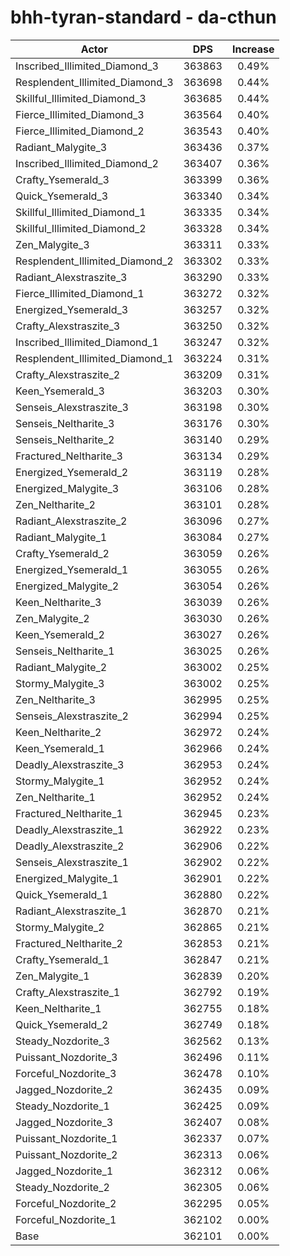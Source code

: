 # bhh-tyran-standard - da-cthun
| Actor | DPS | Increase |
|---|:---:|:---:|
|Inscribed_Illimited_Diamond_3|363863|0.49%|
|Resplendent_Illimited_Diamond_3|363698|0.44%|
|Skillful_Illimited_Diamond_3|363685|0.44%|
|Fierce_Illimited_Diamond_3|363564|0.40%|
|Fierce_Illimited_Diamond_2|363543|0.40%|
|Radiant_Malygite_3|363436|0.37%|
|Inscribed_Illimited_Diamond_2|363407|0.36%|
|Crafty_Ysemerald_3|363399|0.36%|
|Quick_Ysemerald_3|363340|0.34%|
|Skillful_Illimited_Diamond_1|363335|0.34%|
|Skillful_Illimited_Diamond_2|363328|0.34%|
|Zen_Malygite_3|363311|0.33%|
|Resplendent_Illimited_Diamond_2|363302|0.33%|
|Radiant_Alexstraszite_3|363290|0.33%|
|Fierce_Illimited_Diamond_1|363272|0.32%|
|Energized_Ysemerald_3|363257|0.32%|
|Crafty_Alexstraszite_3|363250|0.32%|
|Inscribed_Illimited_Diamond_1|363247|0.32%|
|Resplendent_Illimited_Diamond_1|363224|0.31%|
|Crafty_Alexstraszite_2|363209|0.31%|
|Keen_Ysemerald_3|363203|0.30%|
|Senseis_Alexstraszite_3|363198|0.30%|
|Senseis_Neltharite_3|363176|0.30%|
|Senseis_Neltharite_2|363140|0.29%|
|Fractured_Neltharite_3|363134|0.29%|
|Energized_Ysemerald_2|363119|0.28%|
|Energized_Malygite_3|363106|0.28%|
|Zen_Neltharite_2|363101|0.28%|
|Radiant_Alexstraszite_2|363096|0.27%|
|Radiant_Malygite_1|363084|0.27%|
|Crafty_Ysemerald_2|363059|0.26%|
|Energized_Ysemerald_1|363055|0.26%|
|Energized_Malygite_2|363054|0.26%|
|Keen_Neltharite_3|363039|0.26%|
|Zen_Malygite_2|363030|0.26%|
|Keen_Ysemerald_2|363027|0.26%|
|Senseis_Neltharite_1|363025|0.26%|
|Radiant_Malygite_2|363002|0.25%|
|Stormy_Malygite_3|363002|0.25%|
|Zen_Neltharite_3|362995|0.25%|
|Senseis_Alexstraszite_2|362994|0.25%|
|Keen_Neltharite_2|362972|0.24%|
|Keen_Ysemerald_1|362966|0.24%|
|Deadly_Alexstraszite_3|362953|0.24%|
|Stormy_Malygite_1|362952|0.24%|
|Zen_Neltharite_1|362952|0.24%|
|Fractured_Neltharite_1|362945|0.23%|
|Deadly_Alexstraszite_1|362922|0.23%|
|Deadly_Alexstraszite_2|362906|0.22%|
|Senseis_Alexstraszite_1|362902|0.22%|
|Energized_Malygite_1|362901|0.22%|
|Quick_Ysemerald_1|362880|0.22%|
|Radiant_Alexstraszite_1|362870|0.21%|
|Stormy_Malygite_2|362865|0.21%|
|Fractured_Neltharite_2|362853|0.21%|
|Crafty_Ysemerald_1|362847|0.21%|
|Zen_Malygite_1|362839|0.20%|
|Crafty_Alexstraszite_1|362792|0.19%|
|Keen_Neltharite_1|362755|0.18%|
|Quick_Ysemerald_2|362749|0.18%|
|Steady_Nozdorite_3|362562|0.13%|
|Puissant_Nozdorite_3|362496|0.11%|
|Forceful_Nozdorite_3|362478|0.10%|
|Jagged_Nozdorite_2|362435|0.09%|
|Steady_Nozdorite_1|362425|0.09%|
|Jagged_Nozdorite_3|362407|0.08%|
|Puissant_Nozdorite_1|362337|0.07%|
|Puissant_Nozdorite_2|362313|0.06%|
|Jagged_Nozdorite_1|362312|0.06%|
|Steady_Nozdorite_2|362305|0.06%|
|Forceful_Nozdorite_2|362295|0.05%|
|Forceful_Nozdorite_1|362102|0.00%|
|Base|362101|0.00%|
